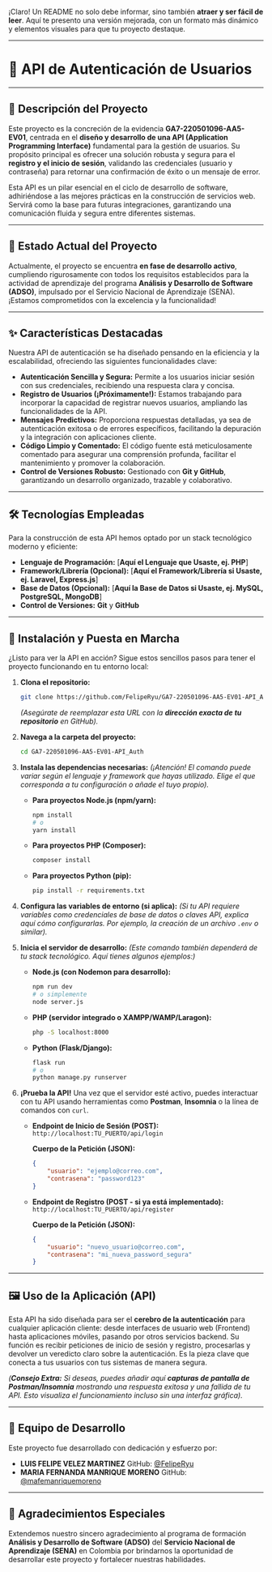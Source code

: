 ¡Claro\! Un README no solo debe informar, sino también **atraer y ser fácil de leer**. Aquí te presento una versión mejorada, con un formato más dinámico y elementos visuales para que tu proyecto destaque.

-----

# 🚀 API de Autenticación de Usuarios

-----

## 📝 Descripción del Proyecto

Este proyecto es la concreción de la evidencia **GA7-220501096-AA5-EV01**, centrada en el **diseño y desarrollo de una API (Application Programming Interface)** fundamental para la gestión de usuarios. Su propósito principal es ofrecer una solución robusta y segura para el **registro y el inicio de sesión**, validando las credenciales (usuario y contraseña) para retornar una confirmación de éxito o un mensaje de error.

Esta API es un pilar esencial en el ciclo de desarrollo de software, adhiriéndose a las mejores prácticas en la construcción de servicios web. Servirá como la base para futuras integraciones, garantizando una comunicación fluida y segura entre diferentes sistemas.

-----

## 🎯 Estado Actual del Proyecto

Actualmente, el proyecto se encuentra **en fase de desarrollo activo**, cumpliendo rigurosamente con todos los requisitos establecidos para la actividad de aprendizaje del programa **Análisis y Desarrollo de Software (ADSO)**, impulsado por el Servicio Nacional de Aprendizaje (SENA). ¡Estamos comprometidos con la excelencia y la funcionalidad\!

-----

## ✨ Características Destacadas

Nuestra API de autenticación se ha diseñado pensando en la eficiencia y la escalabilidad, ofreciendo las siguientes funcionalidades clave:

  * **Autenticación Sencilla y Segura:** Permite a los usuarios iniciar sesión con sus credenciales, recibiendo una respuesta clara y concisa.
  * **Registro de Usuarios (¡Próximamente\!):** Estamos trabajando para incorporar la capacidad de registrar nuevos usuarios, ampliando las funcionalidades de la API.
  * **Mensajes Predictivos:** Proporciona respuestas detalladas, ya sea de autenticación exitosa o de errores específicos, facilitando la depuración y la integración con aplicaciones cliente.
  * **Código Limpio y Comentado:** El código fuente está meticulosamente comentado para asegurar una comprensión profunda, facilitar el mantenimiento y promover la colaboración.
  * **Control de Versiones Robusto:** Gestionado con **Git y GitHub**, garantizando un desarrollo organizado, trazable y colaborativo.

-----

## 🛠️ Tecnologías Empleadas

Para la construcción de esta API hemos optado por un stack tecnológico moderno y eficiente:

  * **Lenguaje de Programación:** [**Aquí el Lenguaje que Usaste, ej. PHP**]
  * **Framework/Librería (Opcional):** [**Aquí el Framework/Librería si Usaste, ej. Laravel, Express.js**]
  * **Base de Datos (Opcional):** [**Aquí la Base de Datos si Usaste, ej. MySQL, PostgreSQL, MongoDB**]
  * **Control de Versiones:** **Git** y **GitHub**

-----

## 🚀 Instalación y Puesta en Marcha

¿Listo para ver la API en acción? Sigue estos sencillos pasos para tener el proyecto funcionando en tu entorno local:

1.  **Clona el repositorio:**

    ```bash
    git clone https://github.com/FelipeRyu/GA7-220501096-AA5-EV01-API_Auth.git
    ```

    *(Asegúrate de reemplazar esta URL con la **dirección exacta de tu repositorio** en GitHub).*

2.  **Navega a la carpeta del proyecto:**

    ```bash
    cd GA7-220501096-AA5-EV01-API_Auth
    ```

3.  **Instala las dependencias necesarias:**
    *(¡Atención\! El comando puede variar según el lenguaje y framework que hayas utilizado. Elige el que corresponda a tu configuración o añade el tuyo propio).*

      * **Para proyectos Node.js (npm/yarn):**
        ```bash
        npm install
        # o
        yarn install
        ```
      * **Para proyectos PHP (Composer):**
        ```bash
        composer install
        ```
      * **Para proyectos Python (pip):**
        ```bash
        pip install -r requirements.txt
        ```

4.  **Configura las variables de entorno (si aplica):**
    *(Si tu API requiere variables como credenciales de base de datos o claves API, explica aquí cómo configurarlas. Por ejemplo, la creación de un archivo `.env` o similar).*

5.  **Inicia el servidor de desarrollo:**
    *(Este comando también dependerá de tu stack tecnológico. Aquí tienes algunos ejemplos:)*

      * **Node.js (con Nodemon para desarrollo):**
        ```bash
        npm run dev
        # o simplemente
        node server.js
        ```
      * **PHP (servidor integrado o XAMPP/WAMP/Laragon):**
        ```bash
        php -S localhost:8000
        ```
      * **Python (Flask/Django):**
        ```bash
        flask run
        # o
        python manage.py runserver
        ```

6.  **¡Prueba la API\!**
    Una vez que el servidor esté activo, puedes interactuar con tu API usando herramientas como **Postman**, **Insomnia** o la línea de comandos con `curl`.

      * **Endpoint de Inicio de Sesión (POST):**
        `http://localhost:TU_PUERTO/api/login`

        **Cuerpo de la Petición (JSON):**

        ```json
        {
            "usuario": "ejemplo@correo.com",
            "contrasena": "password123"
        }
        ```

      * **Endpoint de Registro (POST - si ya está implementado):**
        `http://localhost:TU_PUERTO/api/register`

        **Cuerpo de la Petición (JSON):**

        ```json
        {
            "usuario": "nuevo_usuario@correo.com",
            "contrasena": "mi_nueva_password_segura"
        }
        ```

-----

## 🖼️ Uso de la Aplicación (API)

Esta API ha sido diseñada para ser el **cerebro de la autenticación** para cualquier aplicación cliente: desde interfaces de usuario web (Frontend) hasta aplicaciones móviles, pasando por otros servicios backend. Su función es recibir peticiones de inicio de sesión y registro, procesarlas y devolver un veredicto claro sobre la autenticación. Es la pieza clave que conecta a tus usuarios con tus sistemas de manera segura.

*(**Consejo Extra:** Si deseas, puedes añadir aquí **capturas de pantalla de Postman/Insomnia** mostrando una respuesta exitosa y una fallida de tu API. Esto visualiza el funcionamiento incluso sin una interfaz gráfica).*

-----

## 👤 Equipo de Desarrollo

Este proyecto fue desarrollado con dedicación y esfuerzo por:

  * **LUIS FELIPE VELEZ MARTINEZ**
    GitHub: [@FelipeRyu](https://www.google.com/search?q=https://github.com/FelipeRyu)
  * **MARIA FERNANDA MANRIQUE MORENO**
    GitHub: [@mafemanriquemoreno](https://www.google.com/search?q=https://github.com/mafemanriquemoreno)

-----

## 📜 Agradecimientos Especiales

Extendemos nuestro sincero agradecimiento al programa de formación **Análisis y Desarrollo de Software (ADSO)** del **Servicio Nacional de Aprendizaje (SENA)** en Colombia por brindarnos la oportunidad de desarrollar este proyecto y fortalecer nuestras habilidades.
